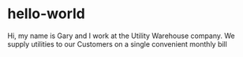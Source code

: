 # hello-world
Hi, my name is Gary and I work at the Utility Warehouse company.
We supply utilities to our Customers on a single convenient monthly bill
